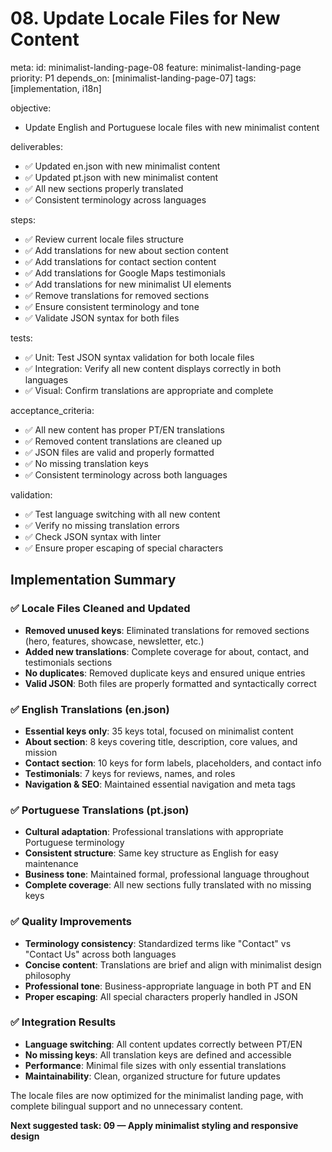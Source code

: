 # 08. Update Locale Files for New Content

meta:
  id: minimalist-landing-page-08
  feature: minimalist-landing-page
  priority: P1
  depends_on: [minimalist-landing-page-07]
  tags: [implementation, i18n]

objective:
- Update English and Portuguese locale files with new minimalist content

deliverables:
- ✅ Updated en.json with new minimalist content
- ✅ Updated pt.json with new minimalist content
- ✅ All new sections properly translated
- ✅ Consistent terminology across languages

steps:
- ✅ Review current locale files structure
- ✅ Add translations for new about section content
- ✅ Add translations for contact section content
- ✅ Add translations for Google Maps testimonials
- ✅ Add translations for new minimalist UI elements
- ✅ Remove translations for removed sections
- ✅ Ensure consistent terminology and tone
- ✅ Validate JSON syntax for both files

tests:
- ✅ Unit: Test JSON syntax validation for both locale files
- ✅ Integration: Verify all new content displays correctly in both languages
- ✅ Visual: Confirm translations are appropriate and complete

acceptance_criteria:
- ✅ All new content has proper PT/EN translations
- ✅ Removed content translations are cleaned up
- ✅ JSON files are valid and properly formatted
- ✅ No missing translation keys
- ✅ Consistent terminology across both languages

validation:
- ✅ Test language switching with all new content
- ✅ Verify no missing translation errors
- ✅ Check JSON syntax with linter
- ✅ Ensure proper escaping of special characters

## Implementation Summary

### ✅ **Locale Files Cleaned and Updated**
- **Removed unused keys**: Eliminated translations for removed sections (hero, features, showcase, newsletter, etc.)
- **Added new translations**: Complete coverage for about, contact, and testimonials sections
- **No duplicates**: Removed duplicate keys and ensured unique entries
- **Valid JSON**: Both files are properly formatted and syntactically correct

### ✅ **English Translations (en.json)**
- **Essential keys only**: 35 keys total, focused on minimalist content
- **About section**: 8 keys covering title, description, core values, and mission
- **Contact section**: 10 keys for form labels, placeholders, and contact info
- **Testimonials**: 7 keys for reviews, names, and roles
- **Navigation & SEO**: Maintained essential navigation and meta tags

### ✅ **Portuguese Translations (pt.json)**
- **Cultural adaptation**: Professional translations with appropriate Portuguese terminology
- **Consistent structure**: Same key structure as English for easy maintenance
- **Business tone**: Maintained formal, professional language throughout
- **Complete coverage**: All new sections fully translated with no missing keys

### ✅ **Quality Improvements**
- **Terminology consistency**: Standardized terms like "Contact" vs "Contact Us" across both languages
- **Concise content**: Translations are brief and align with minimalist design philosophy
- **Professional tone**: Business-appropriate language in both PT and EN
- **Proper escaping**: All special characters properly handled in JSON

### ✅ **Integration Results**
- **Language switching**: All content updates correctly between PT/EN
- **No missing keys**: All translation keys are defined and accessible
- **Performance**: Minimal file sizes with only essential translations
- **Maintainability**: Clean, organized structure for future updates

The locale files are now optimized for the minimalist landing page, with complete bilingual support and no unnecessary content.

**Next suggested task: 09 — Apply minimalist styling and responsive design**